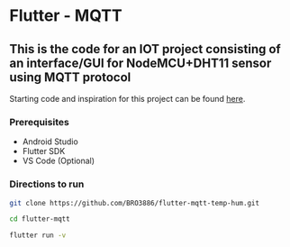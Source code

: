 # Flutter - MQTT
## This is the code for an IOT project consisting of an interface/GUI for NodeMCU+DHT11 sensor using MQTT protocol

Starting code and inspiration for this project can be found <a href = "https://medium.com/@ricardoogliari/communicating-flutter-with-nodemcu-using-mqtt-protocol-a44e93ba14e3">here</a>.

### Prerequisites
 - Android Studio
 - Flutter SDK
 - VS Code (Optional)
### Directions to run
```bash
git clone https://github.com/BRO3886/flutter-mqtt-temp-hum.git

cd flutter-mqtt

flutter run -v
```

